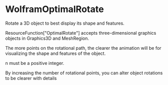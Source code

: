 # WolframOptimalRotate
Rotate a 3D object to best display its shape and features.

ResourceFunction["OptimalRotate"] accepts three-dimensional graphics objects in Graphics3D and MeshRegion.

The more points on the rotational path, the clearer the animation will be for visualizing the shape and features of the object.

n must be a positive integer.

By increasing the number of rotational points, you can alter object rotations to be clearer with details
